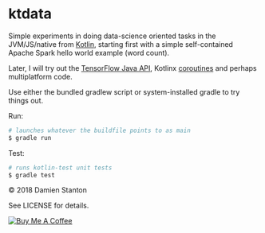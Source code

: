 # ktdata

Simple experiments in doing data-science oriented tasks in the JVM/JS/native from [Kotlin](https://kotlinlang.org/docs/reference/), starting first with a simple self-contained Apache Spark hello world example (word count).

Later, I will try out the
[TensorFlow Java API](https://www.tensorflow.org/api_docs/java/reference/org/tensorflow/package-summary), Kotlinx [coroutines](https://kotlinlang.org/docs/reference/coroutines/coroutines-guide.html) and perhaps multiplatform code.

Use either the bundled gradlew script or system-installed gradle to try things out.

Run:

```sh
# launches whatever the buildfile points to as main
$ gradle run
```

Test:

```sh
# runs kotlin-test unit tests
$ gradle test
```

© 2018 Damien Stanton

See LICENSE for details.

[![Buy Me A Coffee](https://www.buymeacoffee.com/assets/img/custom_images/white_img.png)](https://www.buymeacoffee.com/damienstanton)
